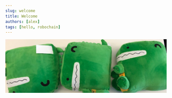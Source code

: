 ```yaml
---
slug: welcome
title: Welcome
authors: [alex]
tags: [hello, robochain]
---
```


![Docusaurus Plushie](./docusaurus-plushie-banner.jpeg)